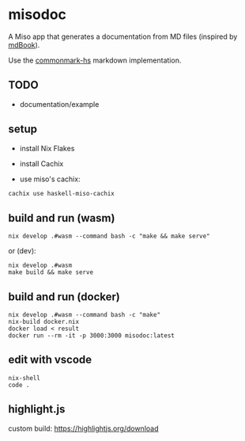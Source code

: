 # misodoc

A Miso app that generates a documentation from MD files (inspired by
[mdBook](https://rust-lang.github.io/mdBook/)).

Use the [commonmark-hs](https://github.com/jgm/commonmark-hs) markdown implementation.


## TODO

- documentation/example


## setup

- install Nix Flakes

- install Cachix

- use miso's cachix:

```sh
cachix use haskell-miso-cachix
```


## build and run (wasm)

```
nix develop .#wasm --command bash -c "make && make serve"
```

or (dev):

```
nix develop .#wasm
make build && make serve
```


## build and run (docker)

```
nix develop .#wasm --command bash -c "make"
nix-build docker.nix
docker load < result
docker run --rm -it -p 3000:3000 misodoc:latest
```


## edit with vscode

```
nix-shell
code .
```


## highlight.js

custom build: <https://highlightjs.org/download>


